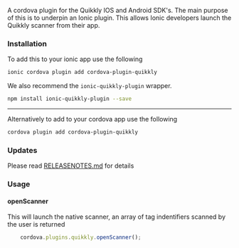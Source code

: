 
A cordova plugin for the Quikkly IOS and Android SDK's. The main purpose of this is to underpin an Ionic plugin. This allows Ionic developers launch the Quikkly scanner from their app.

### Installation ###

To add this to your ionic app use the following
```sh
ionic cordova plugin add cordova-plugin-quikkly
```

We also recommend the `ionic-quikkly-plugin` wrapper.
```sh
npm install ionic-quikkly-plugin --save
```

---

Alternatively to add to your cordova app use the following
```sh
cordova plugin add cordova-plugin-quikkly
```

### Updates ###

Please read [RELEASENOTES.md](RELEASENOTES.md) for details

### Usage ###

#### openScanner ####
This will launch the native scanner, an array of tag indentifiers scanned by the user is returned

```javascript
    cordova.plugins.quikkly.openScanner();
```
